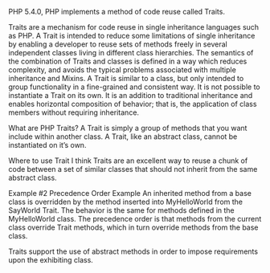PHP 5.4.0, PHP implements a method of code reuse called Traits.

Traits are a mechanism for code reuse in single inheritance languages such as PHP. A Trait is intended to reduce some limitations of single inheritance by enabling a developer to reuse sets of methods freely in several independent classes living in different class hierarchies. The semantics of the combination of Traits and classes is defined in a way which reduces complexity, and avoids the typical problems associated with multiple inheritance and Mixins.
A Trait is similar to a class, but only intended to group functionality in a fine-grained and consistent way. It is not possible to instantiate a Trait on its own. It is an addition to traditional inheritance and enables horizontal composition of behavior; that is, the application of class members without requiring inheritance. 

What are PHP Traits?
A Trait is simply a group of methods that you want include within another class. A Trait, like an abstract class, cannot be instantiated on it’s own.

Where to use Trait
I think Traits are an excellent way to reuse a chunk of code between a set of similar classes that should not inherit from the same abstract class.

Example #2 Precedence Order Example
An inherited method from a base class is overridden by the method inserted into MyHelloWorld from the SayWorld Trait. The behavior is the same for methods defined in the MyHelloWorld class. The precedence order is that methods from the current class override Trait methods, which in turn override methods from the base class.
 
 
Traits support the use of abstract methods in order to impose requirements upon the exhibiting class. 
